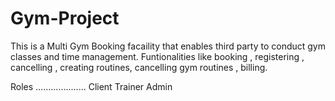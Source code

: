 # Gym-Project

This is a Multi Gym Booking facaility that enables third party to conduct gym classes and time management. Funtionalities like booking , registering , cancelling , creating routines, cancelling gym routines , billing.

Roles 
....................
Client
Trainer
Admin

